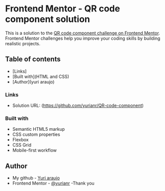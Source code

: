 # Frontend Mentor - QR code component solution

This is a solution to the [QR code component challenge on Frontend Mentor](https://www.frontendmentor.io/challenges/qr-code-component-iux_sIO_H). Frontend Mentor challenges help you improve your coding skills by building realistic projects. 

## Table of contents

- [Links]
- [Built with](HTML and CSS)
- [Author](yuri araujo)

### Links

- Solution URL: (https://github.com/yurianr/QR-code-component)
### Built with
- Semantic HTML5 markup
- CSS custom properties
- Flexbox
- CSS Grid
- Mobile-first workflow
## Author
- My github - [Yuri araujo](https://github.com/yurianr)
- Frontend Mentor - [@yurianr](https://www.frontendmentor.io/profile/yurianr)
-Thank you